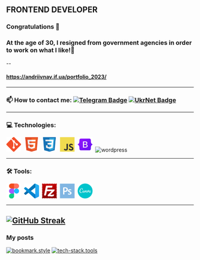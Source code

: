## FRONTEND DEVELOPER 

### Сongratulations 👋 
### At the age of 30, I resigned from government agencies in order to work on what I like!🚀
--
 

 #### https://andriivnav.if.ua/portfolio_2023/
---
### :mailbox: How to contact me:   [![Telegram Badge](https://img.shields.io/badge/-ViktoriiaSmith-blue?style=flat&logo=Telegram&logoColor=white)](https://t.me/La_vie_chocolat)   [![UkrNet Badge](https://img.shields.io/badge/-Ukr.net-green?style=flat&logo=UkrNet&logoColor=white)](mailto:andriivna_v@ukr.net)  

---

### 💻 Technologies:

<div>
  <img src="https://github.com/devicons/devicon/blob/master/icons/git/git-original.svg" title="git" alt="git" width="40" height="40"/>&nbsp
  <img src="https://github.com/devicons/devicon/blob/master/icons/html5/html5-original.svg" title="html5" alt="html5" width="40" height="40"/>&nbsp
  <img src="https://github.com/devicons/devicon/blob/master/icons/css3/css3-original.svg" title="css" alt="css" width="40" height="40"/>&nbsp
  <img src="https://github.com/devicons/devicon/blob/master/icons/javascript/javascript-original.svg" title="javascript" alt="javascript" width="40" height="40"/>&nbsp
   <img src="https://github.com/devicons/devicon/blob/master/icons/bootstrap/bootstrap-original.svg" title="bootstrap" alt="bootstrap" width="40" height="40"/>&nbsp;
   <img src="https://cdn.jsdelivr.net/gh/devicons/devicon/icons/wordpress/wordpress-original.svg" title="wordpress" alt="wordpress" width="40" height="40"/>&nbsp;
</div>

---

### 🛠 Tools:

<div>
 
  <img src="https://github.com/devicons/devicon/blob/master/icons/figma/figma-original.svg" title="figma" alt="figma" width="40" height="40"/>&nbsp;
    <img src="https://github.com/devicons/devicon/blob/master/icons/vscode/vscode-original.svg" title="vscode" alt="vscode" width="40" height="40"/>&nbsp;
   <img src="https://github.com/devicons/devicon/blob/master/icons/filezilla/filezilla-plain.svg" title="filezilla" alt="filezilla" width="40" height="40"/>&nbsp;
    <img src="https://github.com/devicons/devicon/blob/master/icons/photoshop/photoshop-plain.svg" title="photoshop" alt="photoshop" width="40" height="40"/>&nbsp;
  <img src="https://github.com/devicons/devicon/blob/master/icons/canva/canva-original.svg" title="canva" alt="canva" width="40" height="40"/>&nbsp;
</div>

---
[![GitHub Streak](https://github-readme-streak-stats.herokuapp.com/?user=ViktoriiaUa)](https://git.io/streak-stats)
---

### My posts </b>
[![bookmark.style](https://svg.bookmark.style/api?url=https://bookmark.style/&mode=light&style=horizontal)](https://bookmark.style)
[![tech-stack.tools](https://svg.bookmark.style/api?url=https://tech-stack.tools/&mode=dark&style=horizontal)](https://tech-stack.tools)


